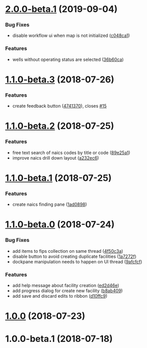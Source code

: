 # [2.0.0-beta.1](https://github.com/agrc/uic-addin/compare/1.1.0-beta.3...2.0.0-beta.1) (2019-09-04)


### Bug Fixes

* disable workflow ui when map is not initialized ([c048ca1](https://github.com/agrc/uic-addin/commit/c048ca1))


### Features

* wells without operating status are selected ([36b60ca](https://github.com/agrc/uic-addin/commit/36b60ca))



<a name="1.1.0-beta.3"></a>
# [1.1.0-beta.3](https://github.com/agrc/uic-addin/compare/1.1.0-beta.2...1.1.0-beta.3) (2018-07-26)


### Features

* create feedback button ([4741370](https://github.com/agrc/uic-addin/commit/4741370)), closes [#15](https://github.com/agrc/uic-addin/issues/15)


<a name="1.1.0-beta.2"></a>
# [1.1.0-beta.2](https://github.com/agrc/uic-addin/compare/1.1.0-beta.1...1.1.0-beta.2) (2018-07-25)


### Features

* free text search of naics codes by title or code ([89e25a1](https://github.com/agrc/uic-addin/commit/89e25a1))
* improve naics drill down layout ([a232ec6](https://github.com/agrc/uic-addin/commit/a232ec6))



<a name="1.1.0-beta.1"></a>
# [1.1.0-beta.1](https://github.com/agrc/uic-addin/compare/1.1.0-beta.0...1.1.0-beta.1) (2018-07-25)


### Features

* create naics finding pane ([1ad0898](https://github.com/agrc/uic-addin/commit/1ad0898))



<a name="1.1.0-beta.0"></a>
# [1.1.0-beta.0](https://github.com/agrc/uic-addin/compare/1.0.0...1.1.0-beta.0) (2018-07-24)


### Bug Fixes

* add items to fips collection on same thread ([4f50c3a](https://github.com/agrc/uic-addin/commit/4f50c3a))
* disable button to avoid creating duplicate facilities ([1a7272f](https://github.com/agrc/uic-addin/commit/1a7272f))
* dockpane manipulation needs to happen on UI thread ([9afcfcf](https://github.com/agrc/uic-addin/commit/9afcfcf))


### Features

* add help message about facility creation ([ed2d46e](https://github.com/agrc/uic-addin/commit/ed2d46e))
* add progress dialog for create new facility ([b8ab409](https://github.com/agrc/uic-addin/commit/b8ab409))
* add save and discard edits to ribbon ([d10ffc9](https://github.com/agrc/uic-addin/commit/d10ffc9))



<a name="1.0.0"></a>
# [1.0.0](https://github.com/agrc/uic-addin/compare/v1.0.0-beta.1...1.0.0) (2018-07-23)



<a name="1.0.0-beta.1"></a>
# 1.0.0-beta.1 (2018-07-18)
